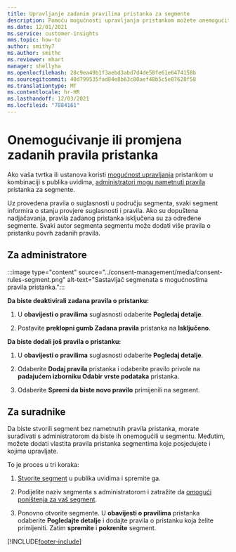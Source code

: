```yaml
---
title: Upravljanje zadanim pravilima pristanka za segmente
description: Pomoću mogućnosti upravljanja pristankom možete onemogućiti ili promijeniti zadana pravila pristanka ako su omogućena poništenja.
ms.date: 12/01/2021
ms.service: customer-insights
mms.topic: how-to
author: smithy7
ms.author: smithc
ms.reviewer: mhart
manager: shellyha
ms.openlocfilehash: 28c9ea49b1f3aebd3abd7d4de58fe61e6474158b
ms.sourcegitcommit: 48d799535fad84e8b63c80aef48b5c5e87628f58
ms.translationtype: MT
ms.contentlocale: hr-HR
ms.lasthandoff: 12/03/2021
ms.locfileid: "7884161"
---
```

# <a name="disable-or-change-default-consent-rules"></a>Onemogućivanje ili promjena zadanih pravila pristanka

Ako vaša tvrtka ili ustanova koristi [mogućnost upravljanja](../consent-management/overview.md) pristankom u kombinaciji s publika uvidima, [administratori mogu nametnuti pravila](activate-consent.md) pristanka za segmente. 

Uz provedena pravila o suglasnosti u području segmenta, svaki segment informira o stanju provjere suglasnosti i pravila. Ako su dopuštena nadjačavanja, pravila zadanog pristanka isključena su za određene segmente. Svaki autor segmenta segmentu može dodati više pravila o pristanku povrh zadanih pravila. 

## <a name="for-administrators"></a>Za administratore

:::image type="content" source="../consent-management/media/consent-rules-segment.png" alt-text="Sastavljač segmenata s mogućnostima pravila pristanka.":::

**Da biste deaktivirali zadana pravila o pristanku:**

1. U **obavijesti o pravilima** suglasnosti odaberite **Pogledaj detalje**. 

1. Postavite **preklopni gumb Zadana pravila** pristanka na **Isključeno**.

**Da biste dodali još pravila o pristanku:**

1. U **obavijesti o pravilima** suglasnosti odaberite **Pogledaj detalje**. 

1. Odaberite **Dodaj pravila** pristanka i odaberite pravilo privole na **padajućem izborniku Odabir vrste podataka** pristanka.

1. Odaberite **Spremi da biste novo pravilo** primijenili na segment.

## <a name="for-contributors"></a>Za suradnike

Da biste stvorili segment bez nametnutih pravila pristanka, morate surađivati s administratorom da biste ih onemogućili u segmentu. Međutim, možete dodati vlastita pravila pristanka segmentima koje posjedujete i kojima upravljate.

To je proces u tri koraka: 
1. [Stvorite segment](segments.md) u publika uvidima i spremite ga. 

1. Podijelite naziv segmenta s administratorom i zatražite da [omogući poništenja za vaš segment](activate-consent.md). 

1. Ponovno otvorite segmente. U **obavijesti o pravilima** pristanka odaberite **Pogledajte detalje** i dodajte pravila o pristanku koja želite primijeniti. Zatim **spremite** i **pokrenite** segment.



[!INCLUDE[footer-include](../includes/footer-banner.md)] 
